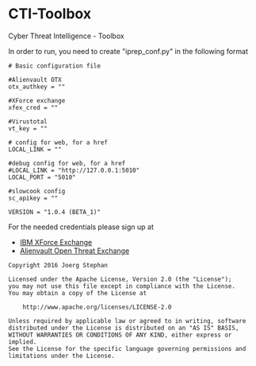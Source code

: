# CTI-Toolbox
Cyber Threat Intelligence - Toolbox

In order to run, you need to create "iprep_conf.py" in the following format

```
# Basic configuration file

#Alienvault OTX
otx_authkey = ""

#XForce exchange
xfex_cred = ""

#Virustotal
vt_key = ""

# config for web, for a href
LOCAL_LINK = ""

#debug config for web, for a href
#LOCAL_LINK = "http://127.0.0.1:5010"
LOCAL_PORT = "5010"

#slowcook config
sc_apikey = ""

VERSION = "1.0.4 (BETA_1)"
```
For the needed credentials please sign up at
* [IBM XForce Exchange](https://exchange.xforce.ibmcloud.com/)
* [Alienvault Open Threat Exchange](https://otx.alienvault.com/api/)

```
Copyright 2016 Joerg Stephan

Licensed under the Apache License, Version 2.0 (the "License");
you may not use this file except in compliance with the License.
You may obtain a copy of the License at

    http://www.apache.org/licenses/LICENSE-2.0

Unless required by applicable law or agreed to in writing, software
distributed under the License is distributed on an "AS IS" BASIS,
WITHOUT WARRANTIES OR CONDITIONS OF ANY KIND, either express or implied.
See the License for the specific language governing permissions and
limitations under the License.
```